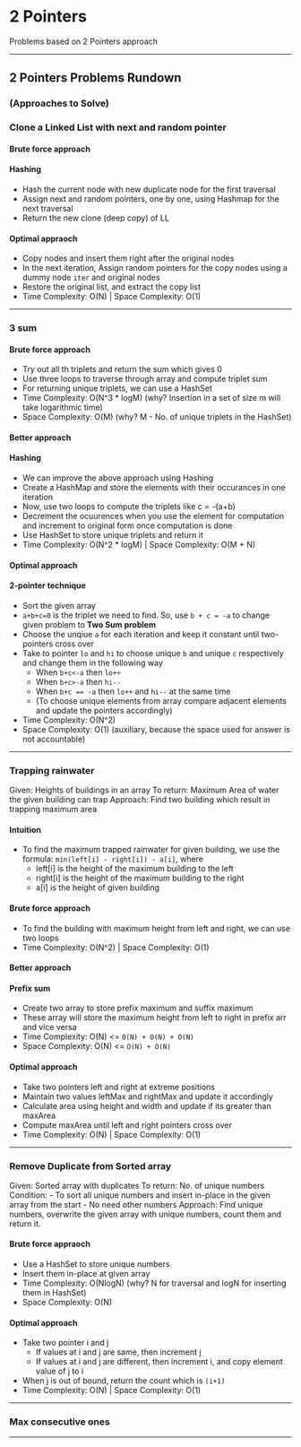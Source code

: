 # 2 Pointers

Problems based on 2 Pointers approach


---


## 2 Pointers Problems Rundown 
### (Approaches to Solve)

### Clone a Linked List with next and random pointer

#### Brute force approach 
#### Hashing

- Hash the current node with new duplicate node for the first traversal
- Assign next and random pointers, one by one, using Hashmap for the next traversal
- Return the new clone (deep copy) of LL

#### Optimal appraoch

- Copy nodes and insert them right after the original nodes
- In the next iteration, Assign random pointers for the copy nodes using a dummy node `iter` and original nodes
- Restore the original list, and extract the copy list
- Time Complexity: O(N) | Space Complexity: O(1)


---


### 3 sum 

#### Brute force approach

- Try out all th triplets and return the sum which gives 0
- Use three loops to traverse through array and compute triplet sum
- For returning unique triplets, we can use a HashSet
- Time Complexity: O(N^3 * logM) (why? Insertion in a set of size m will take logarithmic time)
- Space Complexity: O(M) (why? M - No. of unique triplets in the HashSet)

#### Better approach
#### Hashing

- We can improve the above approach using Hashing
- Create a HashMap and store the elements with their occurances in one iteration
- Now, use two loops to compute the triplets like c = -(a+b)
- Decrement the ocuurences when you use the element for computation and increment to original form once computation is done
- Use HashSet to store unique triplets and return it
- Time Complexity: O(N^2 * logM) | Space Complexity: O(M + N)

#### Optimal approach
#### 2-pointer technique

- Sort the given array
- `a+b+c=0` is the triplet we need to find. So, use `b + c = -a` to change given problem to **Two Sum problem** 
- Choose the unqiue `a` for each iteration and keep it constant until two-pointers cross over
- Take to pointer `lo` and `hi` to choose unique `b` and unique `c` respectively and change them in the following way
    - When `b+c<-a` then `lo++`
    - When `b+c>-a` then `hi--`
    - When `b+c == -a` then `lo++` and `hi--` at the same time
    - (To choose unique elements from array compare adjacent elements and update the pointers accordingly)
- Time Complexity: O(N^2) 
- Space Complexity: O(1) (auxiliary, because the space used for answer is not accountable)


---


###	Trapping rainwater 

Given: Heights of buildings in an array
To return: Maximum Area of water the given building can trap
Approach: Find two building which result in trapping maximum area

#### Intuition

- To find the maximum trapped rainwater for given building, we use the formula: `min(left[i] - right[i]) - a[i]`, where
    - left[i] is the height of the maximum building to the left
    - right[i] is the height of the maximum building to the right
    - a[i] is the height of given building

#### Brute force approach

- To find the building with maximum height from left and right, we can use two loops
- Time Complexity: O(N^2) | Space Complexity: O(1)

#### Better approach
#### Prefix sum

- Create two array to store prefix maximum and suffix maximum
- These array will store the maximum height from left to right in prefix arr and vice versa
- Time Complexity: O(N) <= `O(N) + O(N) + O(N)`
- Space Complexity: O(N) <= `O(N) + O(N)`

#### Optimal approach

- Take two pointers left and right at extreme positions
- Maintain two values leftMax and rightMax and update it accordingly
- Calculate area using height and width and update if its greater than maxArea
- Compute maxArea until left and right pointers cross over
- Time Complexity: O(N) | Space Complexity: O(1)


---


###	Remove Duplicate from Sorted array 

Given: Sorted array with duplicates
To return: No. of unique numbers
Condition: 
    - To sort all unique numbers and insert in-place in the given array from the start
    - No need other numbers
Approach: Find unique numbers, overwrite the given array with unique numbers, count them and return it.

#### Brute force appraoch

- Use a HashSet to store unique numbers
- Insert them in-place at given array
- Time Complexity: O(NlogN) (why? N for traversal and logN for inserting them in HashSet)
- Space Complexity: O(N)

#### Optimal approach

- Take two pointer i and j
    - If values at i and j are same, then increment j
    - If values at i and j are different, then increment i, and copy element value of j to i
- When j is out of bound, return the count which is `(i+1)`
- Time Complexity: O(N) | Space Complexity: O(1)



---

###	Max consecutive ones 



---
